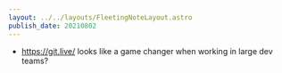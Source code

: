 ```yaml
---
layout: ../../layouts/FleetingNoteLayout.astro
publish_date: 20210802
---
```


- https://git.live/ looks like a game changer when working in large dev teams?

